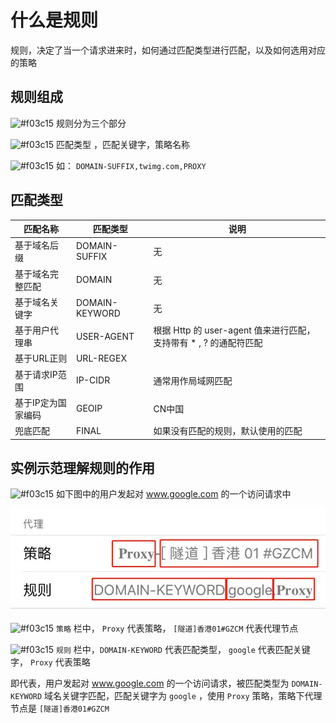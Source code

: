 # 什么是规则

规则，决定了当一个请求进来时，如何通过匹配类型进行匹配，以及如何选用对应的策略

## 规则组成

![#f03c15](https://placehold.it/15/f03c15/000000?text=+) 规则分为三个部分

![#f03c15](https://placehold.it/15/f03c15/000000?text=+) 匹配类型 ，匹配关键字，策略名称

![#f03c15](https://placehold.it/15/f03c15/000000?text=+) 如： `DOMAIN-SUFFIX,twimg.com,PROXY`

## 匹配类型

匹配名称|匹配类型|说明
-|-|-
基于域名后缀|DOMAIN-SUFFIX|无
基于域名完整匹配|DOMAIN|无
基于域名关键字|DOMAIN-KEYWORD|无
基于用户代理串|USER-AGENT|根据 Http 的 user-agent 值来进行匹配，支持带有 \* , ? 的通配符匹配
基于URL正则|URL-REGEX|
基于请求IP范围|IP-CIDR|通常用作局域网匹配
基于IP定为国家编码|GEOIP|CN中国
兜底匹配|FINAL|如果没有匹配的规则，默认使用的匹配

## 实例示范理解规则的作用

![#f03c15](https://placehold.it/15/f03c15/000000?text=+) 如下图中的用户发起对 www.google.com 的一个访问请求中

![image](https://raw.githubusercontent.com/chiupam/tutorial-image/master/Loon/Plus/Ruld_Example.jpg)

![#f03c15](https://placehold.it/15/f03c15/000000?text=+) `策略` 栏中， `Proxy` 代表策略， `[隧道]香港01#GZCM` 代表代理节点

![#f03c15](https://placehold.it/15/f03c15/000000?text=+) `规则` 栏中，`DOMAIN-KEYWORD` 代表匹配类型， `google` 代表匹配关键字， `Proxy` 代表策略

即代表，用户发起对 www.google.com 的一个访问请求，被匹配类型为 `DOMAIN-KEYWORD` 域名关键字匹配，匹配关键字为 `google` ，使用 `Proxy` 策略，策略下代理节点是 `[隧道]香港01#GZCM`
